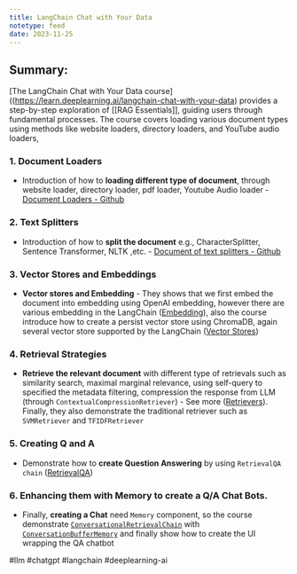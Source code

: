 ```yaml
---
title: LangChain Chat with Your Data
notetype: feed
date: 2023-11-25
---
```



## Summary:
[The LangChain Chat with Your Data course]((https://learn.deeplearning.ai/langchain-chat-with-your-data) provides a step-by-step exploration of [[RAG Essentials]], guiding users through fundamental processes. The course covers loading various document types using methods like website loaders, directory loaders, and YouTube audio loaders,


### 1. Document Loaders
- Introduction of how to **loading different type of document**, through website loader, directory loader, pdf loader, Youtube Audio loader - [Document Loaders - Github](https://github.com/langchain-ai/langchain/tree/master/libs/langchain/langchain/document_loaders)

### 2. Text Splitters
- Introduction of how to **split the document** e.g., CharacterSplitter, Sentence Transformer, NLTK ,etc. - [Document of text splitters - Github](https://github.com/langchain-ai/langchain/blob/master/libs/langchain/langchain/text_splitter.py)

### 3. Vector Stores and Embeddings
- **Vector stores and Embedding** - They shows that we first embed the document into embedding using OpenAI embedding, however there are various embedding in the LangChain ([Embedding](https://github.com/langchain-ai/langchain/tree/master/libs/langchain/langchain/embeddings)), also the course introduce how to create a persist vector store using ChromaDB, again several vector store supported by the LangChain ([Vector Stores](https://github.com/langchain-ai/langchain/tree/master/libs/langchain/langchain/vectorstores))

### 4. Retrieval Strategies
- **Retrieve the relevant document** with different type of retrievals such as similarity search, maximal marginal relevance, using self-query to specified the metadata filtering, compression the response from LLM (through `ContextualCompressionRetriever`)  - See more ([Retrievers](https://github.com/langchain-ai/langchain/tree/master/libs/langchain/langchain/retrievers)). Finally, they also demonstrate the traditional retriever such as `SVMRetriever` and `TFIDFRetriever`

### 5. Creating Q and A
- Demonstrate how to **create Question Answering** by using `RetrievalQA chain` ([RetrievalQA](https://github.com/langchain-ai/langchain/blob/master/libs/langchain/langchain/chains/retrieval_qa/prompt.py))

### 6. Enhancing them with Memory to create a Q/A Chat Bots.
- Finally, **creating a Chat** need `Memory` component, so the course demonstrate [`ConversationalRetrievalChain`](https://github.com/langchain-ai/langchain/blob/master/libs/langchain/langchain/chains/conversational_retrieval/prompts.py) with [`ConversationBufferMemory`](https://github.com/langchain-ai/langchain/blob/master/libs/langchain/langchain/memory/buffer.py#L10) and finally show how to create the UI wrapping the QA chatbot

#llm #chatgpt #langchain #deeplearning-ai
